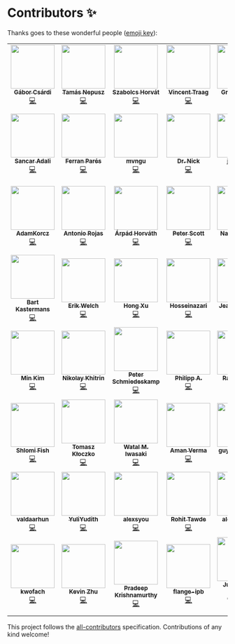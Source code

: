 # Contributors ✨

Thanks goes to these wonderful people ([emoji key](https://allcontributors.org/docs/en/emoji-key)):

<!-- ALL-CONTRIBUTORS-LIST:START - Do not remove or modify this section -->
<!-- prettier-ignore-start -->
<!-- markdownlint-disable -->
<table>
  <tr>
    <td align="center"><a href="https://github.com/gaborcsardi"><img src="https://avatars.githubusercontent.com/u/660288?v=4?s=100" width="100px;" alt=""/><br /><sub><b>Gábor Csárdi</b></sub></a><br /><a href="https://github.com/igraph/igraph/commits?author=gaborcsardi" title="Code">💻</a></td>
    <td align="center"><a href="https://collmot.com/"><img src="https://avatars.githubusercontent.com/u/195637?v=4?s=100" width="100px;" alt=""/><br /><sub><b>Tamás Nepusz</b></sub></a><br /><a href="https://github.com/igraph/igraph/commits?author=ntamas" title="Code">💻</a></td>
    <td align="center"><a href="http://szhorvat.net/"><img src="https://avatars.githubusercontent.com/u/1212871?v=4?s=100" width="100px;" alt=""/><br /><sub><b>Szabolcs Horvát</b></sub></a><br /><a href="https://github.com/igraph/igraph/commits?author=szhorvat" title="Code">💻</a></td>
    <td align="center"><a href="http://www.traag.net/"><img src="https://avatars.githubusercontent.com/u/6057804?v=4?s=100" width="100px;" alt=""/><br /><sub><b>Vincent Traag</b></sub></a><br /><a href="https://github.com/igraph/igraph/commits?author=vtraag" title="Code">💻</a></td>
    <td align="center"><a href="https://github.com/GroteGnoom"><img src="https://avatars.githubusercontent.com/u/8137208?v=4?s=100" width="100px;" alt=""/><br /><sub><b>GroteGnoom</b></sub></a><br /><a href="https://github.com/igraph/igraph/commits?author=GroteGnoom" title="Code">💻</a></td>
    <td align="center"><a href="https://fabilab.org/"><img src="https://avatars.githubusercontent.com/u/1200640?v=4?s=100" width="100px;" alt=""/><br /><sub><b>Fabio Zanini</b></sub></a><br /><a href="https://github.com/igraph/igraph/commits?author=iosonofabio" title="Code">💻</a></td>
    <td align="center"><a href="http://www.katzien.de/"><img src="https://avatars.githubusercontent.com/u/890156?v=4?s=100" width="100px;" alt=""/><br /><sub><b>Jan Katins</b></sub></a><br /><a href="https://github.com/igraph/igraph/commits?author=jankatins" title="Code">💻</a></td>
  </tr>
  <tr>
    <td align="center"><a href="https://github.com/adalisan"><img src="https://avatars.githubusercontent.com/u/1790714?v=4?s=100" width="100px;" alt=""/><br /><sub><b>Sancar Adali</b></sub></a><br /><a href="https://github.com/igraph/igraph/commits?author=adalisan" title="Code">💻</a></td>
    <td align="center"><a href="https://github.com/FerranPares"><img src="https://avatars.githubusercontent.com/u/9196604?v=4?s=100" width="100px;" alt=""/><br /><sub><b>Ferran Parés</b></sub></a><br /><a href="https://github.com/igraph/igraph/commits?author=FerranPares" title="Code">💻</a></td>
    <td align="center"><a href="https://github.com/mvngu"><img src="https://avatars.githubusercontent.com/u/362259?v=4?s=100" width="100px;" alt=""/><br /><sub><b>mvngu</b></sub></a><br /><a href="https://github.com/igraph/igraph/commits?author=mvngu" title="Code">💻</a></td>
    <td align="center"><a href="https://github.com/das-intensity"><img src="https://avatars.githubusercontent.com/u/12521554?v=4?s=100" width="100px;" alt=""/><br /><sub><b>Dr. Nick</b></sub></a><br /><a href="https://github.com/igraph/igraph/commits?author=das-intensity" title="Code">💻</a></td>
    <td align="center"><a href="https://github.com/jannick0"><img src="https://avatars.githubusercontent.com/u/6295579?v=4?s=100" width="100px;" alt=""/><br /><sub><b>jannick0</b></sub></a><br /><a href="https://github.com/igraph/igraph/commits?author=jannick0" title="Code">💻</a></td>
    <td align="center"><a href="https://www.rezozer.net/"><img src="https://avatars.githubusercontent.com/u/8476716?v=4?s=100" width="100px;" alt=""/><br /><sub><b>Jérôme Benoit</b></sub></a><br /><a href="https://github.com/igraph/igraph/commits?author=jgmbenoit" title="Code">💻</a></td>
    <td align="center"><a href="https://github.com/frederik-h"><img src="https://avatars.githubusercontent.com/u/22046314?v=4?s=100" width="100px;" alt=""/><br /><sub><b>Frederik Harwath</b></sub></a><br /><a href="https://github.com/igraph/igraph/commits?author=frederik-h" title="Code">💻</a></td>
  </tr>
  <tr>
    <td align="center"><a href="https://adalogics.com/"><img src="https://avatars.githubusercontent.com/u/44787359?v=4?s=100" width="100px;" alt=""/><br /><sub><b>AdamKorcz</b></sub></a><br /><a href="https://github.com/igraph/igraph/commits?author=AdamKorcz" title="Code">💻</a></td>
    <td align="center"><a href="https://github.com/antonio-rojas"><img src="https://avatars.githubusercontent.com/u/11243355?v=4?s=100" width="100px;" alt=""/><br /><sub><b>Antonio Rojas</b></sub></a><br /><a href="https://github.com/igraph/igraph/commits?author=antonio-rojas" title="Code">💻</a></td>
    <td align="center"><a href="https://pyedu.hu/arpad/"><img src="https://avatars.githubusercontent.com/u/951303?v=4?s=100" width="100px;" alt=""/><br /><sub><b>Árpád Horváth</b></sub></a><br /><a href="https://github.com/igraph/igraph/commits?author=horvatha" title="Code">💻</a></td>
    <td align="center"><a href="http://finger-tree.blogspot.com/"><img src="https://avatars.githubusercontent.com/u/406445?v=4?s=100" width="100px;" alt=""/><br /><sub><b>Peter Scott</b></sub></a><br /><a href="https://github.com/igraph/igraph/commits?author=PeterScott" title="Code">💻</a></td>
    <td align="center"><a href="https://github.com/naviddianati"><img src="https://avatars.githubusercontent.com/u/5558232?v=4?s=100" width="100px;" alt=""/><br /><sub><b>Navid Dianati</b></sub></a><br /><a href="https://github.com/igraph/igraph/commits?author=naviddianati" title="Code">💻</a></td>
    <td align="center"><a href="https://github.com/YasirKusay"><img src="https://avatars.githubusercontent.com/u/59812220?v=4?s=100" width="100px;" alt=""/><br /><sub><b>YasirKusay</b></sub></a><br /><a href="https://github.com/igraph/igraph/commits?author=YasirKusay" title="Code">💻</a></td>
    <td align="center"><a href="http://heal.heuristiclab.com/team/beham"><img src="https://avatars.githubusercontent.com/u/5585242?v=4?s=100" width="100px;" alt=""/><br /><sub><b>Andreas Beham</b></sub></a><br /><a href="https://github.com/igraph/igraph/commits?author=abeham" title="Code">💻</a></td>
  </tr>
  <tr>
    <td align="center"><a href="http://kasterma.net/"><img src="https://avatars.githubusercontent.com/u/421437?v=4?s=100" width="100px;" alt=""/><br /><sub><b>Bart Kastermans</b></sub></a><br /><a href="https://github.com/igraph/igraph/commits?author=kasterma" title="Code">💻</a></td>
    <td align="center"><a href="https://twitter.com/eriknwelch"><img src="https://avatars.githubusercontent.com/u/2058401?v=4?s=100" width="100px;" alt=""/><br /><sub><b>Erik Welch</b></sub></a><br /><a href="https://github.com/igraph/igraph/commits?author=eriknw" title="Code">💻</a></td>
    <td align="center"><a href="https://www.topbug.net/"><img src="https://avatars.githubusercontent.com/u/325476?v=4?s=100" width="100px;" alt=""/><br /><sub><b>Hong Xu</b></sub></a><br /><a href="https://github.com/igraph/igraph/commits?author=xuhdev" title="Code">💻</a></td>
    <td align="center"><a href="https://github.com/Hosseinazari"><img src="https://avatars.githubusercontent.com/u/971459?v=4?s=100" width="100px;" alt=""/><br /><sub><b>Hosseinazari</b></sub></a><br /><a href="https://github.com/igraph/igraph/commits?author=Hosseinazari" title="Code">💻</a></td>
    <td align="center"><a href="https://jmonlong.github.io/"><img src="https://avatars.githubusercontent.com/u/5704457?v=4?s=100" width="100px;" alt=""/><br /><sub><b>Jean Monlong</b></sub></a><br /><a href="https://github.com/igraph/igraph/commits?author=jmonlong" title="Code">💻</a></td>
    <td align="center"><a href="https://github.com/Keivin98"><img src="https://avatars.githubusercontent.com/u/31882637?v=4?s=100" width="100px;" alt=""/><br /><sub><b>Keivin98</b></sub></a><br /><a href="https://github.com/igraph/igraph/commits?author=Keivin98" title="Code">💻</a></td>
    <td align="center"><a href="https://araujo88.medium.com/"><img src="https://avatars.githubusercontent.com/u/46436462?v=4?s=100" width="100px;" alt=""/><br /><sub><b>Leonardo de Araujo</b></sub></a><br /><a href="https://github.com/igraph/igraph/commits?author=araujo88" title="Code">💻</a></td>
  </tr>
  <tr>
    <td align="center"><a href="https://github.com/msk"><img src="https://avatars.githubusercontent.com/u/19195?v=4?s=100" width="100px;" alt=""/><br /><sub><b>Min Kim</b></sub></a><br /><a href="https://github.com/igraph/igraph/commits?author=msk" title="Code">💻</a></td>
    <td align="center"><a href="https://github.com/khitrin"><img src="https://avatars.githubusercontent.com/u/25713847?v=4?s=100" width="100px;" alt=""/><br /><sub><b>Nikolay Khitrin</b></sub></a><br /><a href="https://github.com/igraph/igraph/commits?author=khitrin" title="Code">💻</a></td>
    <td align="center"><a href="https://github.com/pschmied"><img src="https://avatars.githubusercontent.com/u/1065905?v=4?s=100" width="100px;" alt=""/><br /><sub><b>Peter Schmiedeskamp</b></sub></a><br /><a href="https://github.com/igraph/igraph/commits?author=pschmied" title="Code">💻</a></td>
    <td align="center"><a href="https://phil.red/"><img src="https://avatars.githubusercontent.com/u/291575?v=4?s=100" width="100px;" alt=""/><br /><sub><b>Philipp A.</b></sub></a><br /><a href="https://github.com/igraph/igraph/commits?author=flying-sheep" title="Code">💻</a></td>
    <td align="center"><a href="https://www.linkedin.com/in/ramy-saied-0415b810b/"><img src="https://avatars.githubusercontent.com/u/22375919?v=4?s=100" width="100px;" alt=""/><br /><sub><b>Ramy Saied</b></sub></a><br /><a href="https://github.com/igraph/igraph/commits?author=RamySaied1" title="Code">💻</a></td>
    <td align="center"><a href="https://github.com/dotlambda"><img src="https://avatars.githubusercontent.com/u/6806011?v=4?s=100" width="100px;" alt=""/><br /><sub><b>Robert Schütz</b></sub></a><br /><a href="https://github.com/igraph/igraph/commits?author=dotlambda" title="Code">💻</a></td>
    <td align="center"><a href="https://github.com/ryanduffin"><img src="https://avatars.githubusercontent.com/u/5711508?v=4?s=100" width="100px;" alt=""/><br /><sub><b>Ryan Duffin</b></sub></a><br /><a href="https://github.com/igraph/igraph/commits?author=ryanduffin" title="Code">💻</a></td>
  </tr>
  <tr>
    <td align="center"><a href="http://www.shlomifish.org/"><img src="https://avatars.githubusercontent.com/u/3150?v=4?s=100" width="100px;" alt=""/><br /><sub><b>Shlomi Fish</b></sub></a><br /><a href="https://github.com/igraph/igraph/commits?author=shlomif" title="Code">💻</a></td>
    <td align="center"><a href="https://github.com/kloczek"><img src="https://avatars.githubusercontent.com/u/31284574?v=4?s=100" width="100px;" alt=""/><br /><sub><b>Tomasz Kłoczko</b></sub></a><br /><a href="https://github.com/igraph/igraph/commits?author=kloczek" title="Code">💻</a></td>
    <td align="center"><a href="https://heavywatal.github.io/"><img src="https://avatars.githubusercontent.com/u/1431267?v=4?s=100" width="100px;" alt=""/><br /><sub><b>Watal M. Iwasaki</b></sub></a><br /><a href="https://github.com/igraph/igraph/commits?author=heavywatal" title="Code">💻</a></td>
    <td align="center"><a href="https://github.com/nograpes"><img src="https://avatars.githubusercontent.com/u/2967973?v=4?s=100" width="100px;" alt=""/><br /><sub><b>Aman Verma</b></sub></a><br /><a href="https://github.com/igraph/igraph/commits?author=nograpes" title="Code">💻</a></td>
    <td align="center"><a href="https://github.com/guyroznb"><img src="https://avatars.githubusercontent.com/u/55619320?v=4?s=100" width="100px;" alt=""/><br /><sub><b>guy rozenberg</b></sub></a><br /><a href="https://github.com/igraph/igraph/commits?author=guyroznb" title="Code">💻</a></td>
    <td align="center"><a href="http://linkedin.com/in/artemvl"><img src="https://avatars.githubusercontent.com/u/6162969?v=4?s=100" width="100px;" alt=""/><br /><sub><b>Artem V L</b></sub></a><br /><a href="https://github.com/igraph/igraph/commits?author=luav" title="Code">💻</a></td>
    <td align="center"><a href="https://github.com/Katterrina"><img src="https://avatars.githubusercontent.com/u/31630249?v=4?s=100" width="100px;" alt=""/><br /><sub><b>Kateřina Č.</b></sub></a><br /><a href="https://github.com/igraph/igraph/commits?author=Katterrina" title="Code">💻</a></td>
  </tr>
  <tr>
    <td align="center"><a href="https://github.com/valdaarhun"><img src="https://avatars.githubusercontent.com/u/39989901?v=4?s=100" width="100px;" alt=""/><br /><sub><b>valdaarhun</b></sub></a><br /><a href="https://github.com/igraph/igraph/commits?author=valdaarhun" title="Code">💻</a></td>
    <td align="center"><a href="https://github.com/YuliYudith"><img src="https://avatars.githubusercontent.com/u/54366258?v=4?s=100" width="100px;" alt=""/><br /><sub><b>YuliYudith</b></sub></a><br /><a href="https://github.com/igraph/igraph/commits?author=YuliYudith" title="Code">💻</a></td>
    <td align="center"><a href="https://github.com/alexsyou"><img src="https://avatars.githubusercontent.com/u/54590871?v=4?s=100" width="100px;" alt=""/><br /><sub><b>alexsyou</b></sub></a><br /><a href="https://github.com/igraph/igraph/commits?author=alexsyou" title="Code">💻</a></td>
    <td align="center"><a href="https://github.com/rohitt28"><img src="https://avatars.githubusercontent.com/u/67415747?v=4?s=100" width="100px;" alt=""/><br /><sub><b>Rohit Tawde</b></sub></a><br /><a href="https://github.com/igraph/igraph/commits?author=rohitt28" title="Code">💻</a></td>
    <td align="center"><a href="https://github.com/alexperrone"><img src="https://avatars.githubusercontent.com/u/4990236?v=4?s=100" width="100px;" alt=""/><br /><sub><b>alexperrone</b></sub></a><br /><a href="https://github.com/igraph/igraph/commits?author=alexperrone" title="Code">💻</a></td>
    <td align="center"><a href="https://github.com/borsgeorgica"><img src="https://avatars.githubusercontent.com/u/15649138?v=4?s=100" width="100px;" alt=""/><br /><sub><b>Georgica Bors</b></sub></a><br /><a href="https://github.com/igraph/igraph/commits?author=borsgeorgica" title="Code">💻</a></td>
    <td align="center"><a href="https://www.linkedin.com/in/meet-patel-b1329a16b/"><img src="https://avatars.githubusercontent.com/u/63169740?v=4?s=100" width="100px;" alt=""/><br /><sub><b>MEET PATEL</b></sub></a><br /><a href="https://github.com/igraph/igraph/commits?author=meetpatel0963" title="Code">💻</a></td>
  </tr>
  <tr>
    <td align="center"><a href="https://github.com/kwofach"><img src="https://avatars.githubusercontent.com/u/97578264?v=4?s=100" width="100px;" alt=""/><br /><sub><b>kwofach</b></sub></a><br /><a href="https://github.com/igraph/igraph/commits?author=kwofach" title="Code">💻</a></td>
    <td align="center"><a href="https://github.com/Gomango999"><img src="https://avatars.githubusercontent.com/u/37771462?v=4?s=100" width="100px;" alt=""/><br /><sub><b>Kevin Zhu</b></sub></a><br /><a href="https://github.com/igraph/igraph/commits?author=Gomango999" title="Code">💻</a></td>
    <td align="center"><a href="https://github.com/pradkrish"><img src="https://avatars.githubusercontent.com/u/47261443?v=4?s=100" width="100px;" alt=""/><br /><sub><b>Pradeep Krishnamurthy</b></sub></a><br /><a href="https://github.com/igraph/igraph/commits?author=pradkrish" title="Code">💻</a></td>
    <td align="center"><a href="https://github.com/flange-ipb"><img src="https://avatars.githubusercontent.com/u/34936695?v=4?s=100" width="100px;" alt=""/><br /><sub><b>flange-ipb</b></sub></a><br /><a href="https://github.com/igraph/igraph/commits?author=flange-ipb" title="Code">💻</a></td>
    <td align="center"><a href="http://goo.gl/IlWG8U"><img src="https://avatars.githubusercontent.com/u/500?v=4?s=100" width="100px;" alt=""/><br /><sub><b>Juan Julián Merelo Guervós</b></sub></a><br /><a href="https://github.com/igraph/igraph/commits?author=JJ" title="Code">💻</a></td>
    <td align="center"><a href="https://github.com/rfulekjames"><img src="https://avatars.githubusercontent.com/u/54232342?v=4?s=100" width="100px;" alt=""/><br /><sub><b>Radoslav Fulek</b></sub></a><br /><a href="https://github.com/igraph/igraph/commits?author=rfulekjames" title="Code">💻</a></td>
  </tr>
</table>

<!-- markdownlint-restore -->
<!-- prettier-ignore-end -->

<!-- ALL-CONTRIBUTORS-LIST:END -->

This project follows the [all-contributors](https://github.com/all-contributors/all-contributors) specification. Contributions of any kind welcome!
